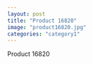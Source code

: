 ```yaml
---
layout: post
title: "Product 16820"
image: "product16820.jpg"
categories: "category1"
---
```

Product 16820
